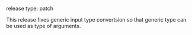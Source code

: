release type: patch

This release fixes generic input type convertsion so that generic type can be used as type of arguments.
